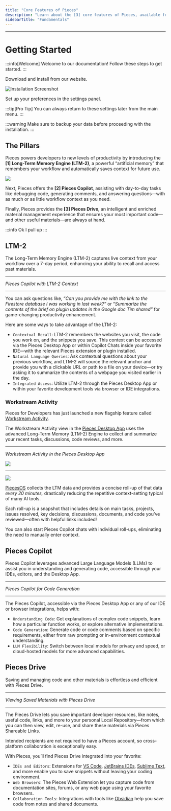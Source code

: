 ```yaml
---
title: "Core Features of Pieces"
description: "Learn about the [3] core features of Pieces, available for use within the Pieces for Developers Desktop App and any supported browser or IDE integration."
sidebarTitle: "Fundamentals"
---
```


---

# Getting Started

:::info[Welcome]
Welcome to our documentation! Follow these steps to get started.
:::

<Steps>
<Step number="1" title="Install the Application">
Download and install from our website.

![Installation Screenshot](https://example.com/install.png)
</Step>

<Step number="2" title="Configure Settings">
Set up your preferences in the settings panel.
</Step>
</Steps>

:::tip[Pro Tip]
You can always return to these settings later from the main menu.
:::

:::warning
Make sure to backup your data before proceeding with the installation.
:::

## The Pillars

Pieces powers developers to new levels of productivity by introducing the **[1] Long-Term Memory Engine (LTM-2)**, a powerful “artificial memory” that remembers your workflow and automatically saves context for future use.

![](https://storage.googleapis.com/hashnode_product_documentation_assets/meet_pieces_assets/meet_pieces/fundamentals/ltm-2-header.png)

Next, Pieces offers the **[2] Pieces Copilot**, assisting with day-to-day tasks like debugging code, generating comments, and answering questions—with as much or as little workflow context as you need.

Finally, Pieces provides the **[3] Pieces Drive**, an intelligent and enriched material management experience that ensures your most important code—and other useful materials—are always at hand.

:::info
Ok I pull up
:::
  
  ## LTM-2

The Long-Term Memory Engine (LTM-2) captures live context from your workflow over a 7-day period, enhancing your ability to recall and access past materials.

---

_Pieces Copilot with LTM-2 Context_

---

You can ask questions like, “_Can you provide me with the link to the Firestore database I was working in last week?”_ or “_Summarize the contents of the brief on plugin updates in the Google doc Tim shared”_ for game-changing productivity enhancement.

Here are some ways to take advantage of the LTM-2:

- `Contextual Recall`: LTM-2 remembers the websites you visit, the code you work on, and the snippets you save. This context can be accessed via the Pieces Desktop App or within Copilot Chats inside your favorite IDE—with the relevant Pieces extension or plugin installed.
- `Natural Language Queries`: Ask contextual questions about your previous workflow, and LTM-2 will source the relevant anchor and provide you with a clickable URL or path to a file on your device—or try asking it to summarize the contents of a webpage you visited earlier in the day.
- `Integrated Access`: Utilize LTM-2 through the Pieces Desktop App or within your favorite development tools via browser or IDE integrations.

### Workstream Activity

Pieces for Developers has just launched a new flagship feature called [Workstream Activity](https://docs.pieces.app/products/desktop/workstream-activity).

The Workstream Activity view in the [Pieces Desktop App](https://docs.pieces.app/products/desktop) uses the advanced Long-Term Memory (LTM-2) Engine to collect and summarize your recent tasks, discussions, code reviews, and more.

---

_Workstream Activity in the Pieces Desktop App_

![](https://storage.googleapis.com/hashnode_product_documentation_assets/desktop_app_assets/workstream_activity/new_workstream_activity_media/ltm_rollup_demo_screenshot.png)

---

![](https://cdn.hashnode.com/res/hashnode/image/upload/v1734014941536/9c298363-d6b4-4e4a-9965-72db0fa59bc6.png?auto=compress,format&format=webp&q=75)
  
[PiecesOS](https://docs.pieces.app/products/core-dependencies/pieces-os) collects the LTM data and provides a concise roll-up of that data _every 20 minutes,_ drastically reducing the repetitive context-setting typical of many AI tools.

Each roll-up is a snapshot that includes details on main tasks, projects, issues resolved, key decisions, discussions, documents, and code you’ve reviewed—often with helpful links included\!

You can also start Pieces Copilot chats with individual roll-ups, eliminating the need to manually enter context.

## Pieces Copilot

Pieces Copilot leverages advanced Large Language Models (LLMs) to assist you in understanding and generating code, accessible through your IDEs, editors, and the Desktop App.

---

_Pieces Copilot for Code Generation_

---

The Pieces Copilot, accessible via the Pieces Desktop App or any of our IDE or browser integrations, helps with:

- `Understanding Code`: Get explanations of complex code snippets, learn how a particular function works, or explore alternative implementations.
- `Code Generation`: Generate code or code comments based on specific requirements, either from raw prompting or in-environment contextual understanding.
- `LLM Flexibility`: Switch between local models for privacy and speed, or cloud-hosted models for more advanced capabilities.

## Pieces Drive

Saving and managing code and other materials is effortless and efficient with Pieces Drive.

---

_Viewing Saved Materials with Pieces Drive_

---

The Pieces Drive lets you save important developer resources, like notes, useful code, links, and more to your personal Local Repository—from which you can then view, edit, re-use, and share these materials via Pieces Shareable Links.

Intended recipients are not required to have a Pieces account, so cross-platform collaboration is exceptionally easy.

With Pieces, you’ll find Pieces Drive integrated into your favorite:

- `IDEs and Editors`: Extensions for [VS Code](https://docs.pieces.app/products/extensions-plugins/visual-studio-code), [JetBrains IDEs](https://docs.pieces.app/products/extensions-plugins/jetbrains), [Sublime Text](https://docs.pieces.app/products/extensions-plugins/sublime), and more enable you to save snippets without leaving your coding environment.
- `Web Browsers`: The Pieces Web Extension let you capture code from documentation sites, forums, or any web page using your favorite browsers.
- `Collaboration Tools`: Integrations with tools like [Obsidian](https://docs.pieces.app/products/obsidian) help you save code from notes and shared documents.